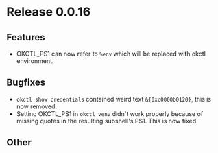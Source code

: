 # Release 0.0.16

## Features
- OKCTL_PS1 can now refer to `%env` which will be replaced with okctl environment.

## Bugfixes
- `okctl show credentials` contained weird text `&{0xc0000b0120}`, this is now removed.
- Setting OKCTL_PS1 in `okctl venv` didn't work properly because of missing quotes in the resulting subshell's PS1. This
is now fixed.


## Other
